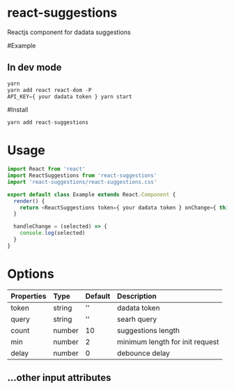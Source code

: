 # react-suggestions
Reactjs component for dadata suggestions

#Example
## In dev mode
```javascript
yarn
yarn add react react-dom -P
API_KEY={ your dadata token } yarn start
```

#Install
```javascript
yarn add react-suggestions
```

# Usage
```javascript
import React from 'react'
import ReactSuggestions from 'react-suggestions'
import 'react-suggestions/react-suggestions.css'

export default class Example extends React.Component {
  render() {
    return <ReactSuggestions token={ your dadata token } onChange={ this.handleChange }/>
  }

  handleChange = (selected) => {
    console.log(selected)
  }
}
```

# Options
  Properties |  Type    |  Default  |  Description
:------------|:---------|:----------|:---------------
  token      | string   | ''        | dadata token
  query      | string   | ''        | searh query
  count      | number   | 10        | suggestions length
  min        | number   | 2         | minimum length for init request
  delay      | number   | 0         | debounce delay

## ...other input attributes
